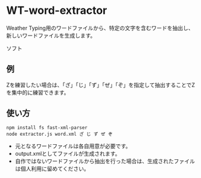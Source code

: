 # WT-word-extractor

Weather Typing用のワードファイルから、特定の文字を含むワードを抽出し、新しいワードファイルを生成します。

ソフト

## 例

Zを練習したい場合は、「ざ」「じ」「ず」「ぜ」「ぞ」を指定して抽出することでZを集中的に練習できます。

## 使い方

```
npm install fs fast-xml-parser
node extractor.js word.xml ざ じ ず ぜ ぞ
```

- 元となるワードファイルは各自用意が必要です。
- output.xmlとしてファイルが生成されます。
- 自作ではないワードファイルから抽出を行った場合は、生成されたファイルは個人利用に留めてください。
